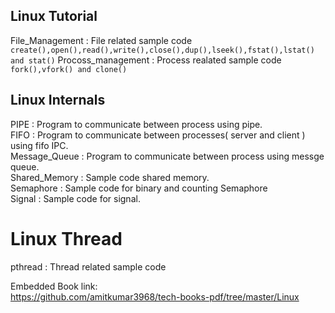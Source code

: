 ## Linux Tutorial
File_Management : File related sample code  
		`create(),open(),read(),write(),close(),dup(),lseek(),fstat(),lstat() and stat()`
Procoss_management : Process realated sample code  
		`fork(),vfork() and clone()`  

## Linux Internals

PIPE          : Program to communicate between process using pipe.  
FIFO          : Program to communicate between processes( server and client ) using fifo IPC.  
Message_Queue : Program to communicate between process using messge queue.  
Shared_Memory : Sample code shared memory.  
Semaphore     : Sample code for binary and counting Semaphore  
Signal        : Sample code for signal.  

# Linux Thread

pthread : Thread related sample code  

Embedded Book link:  
https://github.com/amitkumar3968/tech-books-pdf/tree/master/Linux  

